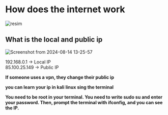 # How does the internet work

![resim](https://github.com/user-attachments/assets/9369cd5f-093f-4e8c-812d-ef0201ccae79)


## What is the local and public ip 

![Screenshot from 2024-08-14 13-25-57](https://github.com/user-attachments/assets/09fa3fe9-8745-4643-9522-3902e663b1cd)

192.168.0.1 -> Local IP   
85.100.25.149 -> Public IP

**If someone uses a vpn, they change their public ip**

**you can learn your ip in kali linux sing the terminal**

**You need to be root in your terminal. You need to write sudo su and enter your password. Then, prompt the terminal with ifconfig, and you can see the IP.**

